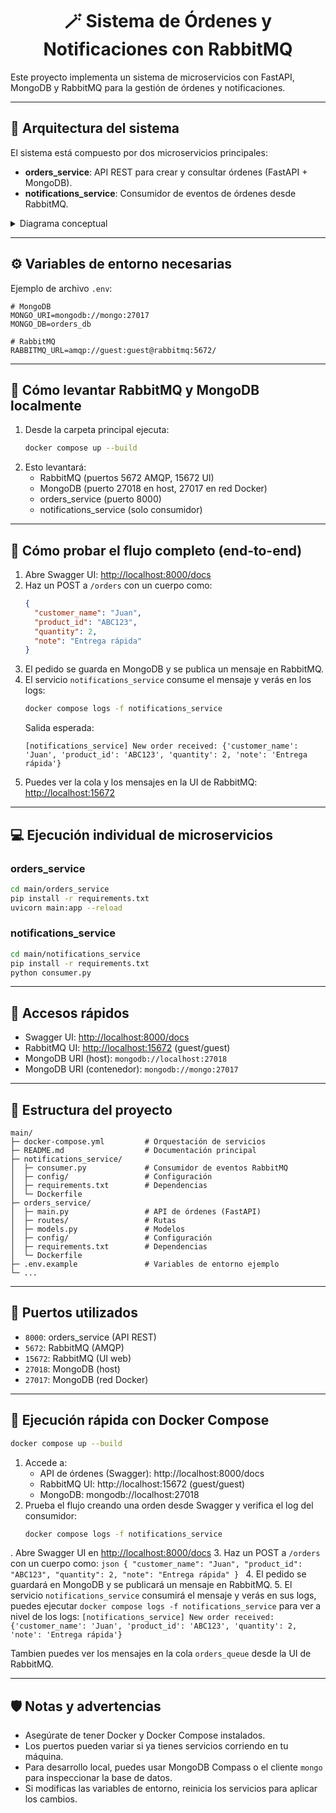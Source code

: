 <h1 align="center">🪄 Sistema de Órdenes y Notificaciones con RabbitMQ</h1>

Este proyecto implementa un sistema de microservicios con FastAPI, MongoDB y RabbitMQ para la gestión de órdenes y notificaciones.

---

## 🧱 Arquitectura del sistema

El sistema está compuesto por dos microservicios principales:

- **orders_service**: API REST para crear y consultar órdenes (FastAPI + MongoDB).
- **notifications_service**: Consumidor de eventos de órdenes desde RabbitMQ.

<details>
<summary>Diagrama conceptual</summary>

```
┌──────────────┐      POST /orders      ┌────────────────────┐
│  Cliente     │ ────────────────────▶ │  orders_service    │
└──────────────┘                       └─────────┬──────────┘
                                                │
                                                │ Evento (RabbitMQ)
                                                ▼
                                      ┌────────────────────┐
                                      │ notifications_     │
                                      │ service            │
                                      └────────────────────┘
```
</details>

---

## ⚙️ Variables de entorno necesarias

Ejemplo de archivo `.env`:

```env
# MongoDB
MONGO_URI=mongodb://mongo:27017
MONGO_DB=orders_db

# RabbitMQ
RABBITMQ_URL=amqp://guest:guest@rabbitmq:5672/
```

---

## 🐇 Cómo levantar RabbitMQ y MongoDB localmente

1. Desde la carpeta principal ejecuta:
   ```bash
   docker compose up --build
   ```
2. Esto levantará:
   - RabbitMQ (puertos 5672 AMQP, 15672 UI)
   - MongoDB (puerto 27018 en host, 27017 en red Docker)
   - orders_service (puerto 8000)
   - notifications_service (solo consumidor)

---

## 🧪 Cómo probar el flujo completo (end-to-end)

1. Abre Swagger UI: [http://localhost:8000/docs](http://localhost:8000/docs)
2. Haz un POST a `/orders` con un cuerpo como:
   ```json
   {
     "customer_name": "Juan",
     "product_id": "ABC123",
     "quantity": 2,
     "note": "Entrega rápida"
   }
   ```
3. El pedido se guarda en MongoDB y se publica un mensaje en RabbitMQ.
4. El servicio `notifications_service` consume el mensaje y verás en los logs:
   ```bash
   docker compose logs -f notifications_service
   ```
   Salida esperada:
   ```
   [notifications_service] New order received: {'customer_name': 'Juan', 'product_id': 'ABC123', 'quantity': 2, 'note': 'Entrega rápida'}
   ```
5. Puedes ver la cola y los mensajes en la UI de RabbitMQ: [http://localhost:15672](http://localhost:15672)

---

## 💻 Ejecución individual de microservicios

### orders_service
```bash
cd main/orders_service
pip install -r requirements.txt
uvicorn main:app --reload
```

### notifications_service
```bash
cd main/notifications_service
pip install -r requirements.txt
python consumer.py
```

---

## 🧭 Accesos rápidos

- Swagger UI: [http://localhost:8000/docs](http://localhost:8000/docs)
- RabbitMQ UI: [http://localhost:15672](http://localhost:15672) (guest/guest)
- MongoDB URI (host): `mongodb://localhost:27018`
- MongoDB URI (contenedor): `mongodb://mongo:27017`

---

## 🧰 Estructura del proyecto

```text
main/
├─ docker-compose.yml         # Orquestación de servicios
├─ README.md                  # Documentación principal
├─ notifications_service/
│  ├─ consumer.py             # Consumidor de eventos RabbitMQ
│  ├─ config/                 # Configuración
│  ├─ requirements.txt        # Dependencias
│  └─ Dockerfile
├─ orders_service/
│  ├─ main.py                 # API de órdenes (FastAPI)
│  ├─ routes/                 # Rutas
│  ├─ models.py               # Modelos
│  ├─ config/                 # Configuración
│  ├─ requirements.txt        # Dependencias
│  └─ Dockerfile
├─ .env.example               # Variables de entorno ejemplo
└─ ...
```

---

## 🚪 Puertos utilizados

- `8000`: orders_service (API REST)
- `5672`: RabbitMQ (AMQP)
- `15672`: RabbitMQ (UI web)
- `27018`: MongoDB (host)
- `27017`: MongoDB (red Docker)

---

## 🐳 Ejecución rápida con Docker Compose

```bash
docker compose up --build
```
1. Accede a:
	- API de órdenes (Swagger): http://localhost:8000/docs
	- RabbitMQ UI: http://localhost:15672 (guest/guest)
	- MongoDB: mongodb://localhost:27018
2. Prueba el flujo creando una orden desde Swagger y verifica el log del consumidor:
	```bash
	docker compose logs -f notifications_service
	```
. Abre Swagger UI en [http://localhost:8000/docs](http://localhost:8000/docs)
3. Haz un POST a `/orders` con un cuerpo como:
	```json
	{
	  "customer_name": "Juan",
	  "product_id": "ABC123",
	  "quantity": 2,
	  "note": "Entrega rápida"
	}
	```
4. El pedido se guardará en MongoDB y se publicará un mensaje en RabbitMQ.
5. El servicio `notifications_service` consumirá el mensaje y verás en sus logs, puedes ejecutar `docker compose logs -f notifications_service` para ver a nivel de los logs:
	```
	[notifications_service] New order received: {'customer_name': 'Juan', 'product_id': 'ABC123', 'quantity': 2, 'note': 'Entrega rápida'}
	```

Tambien puedes ver los mensajes en la cola `orders_queue` desde la UI de RabbitMQ.

---

## 🛡️ Notas y advertencias

- Asegúrate de tener Docker y Docker Compose instalados.
- Los puertos pueden variar si ya tienes servicios corriendo en tu máquina.
- Para desarrollo local, puedes usar MongoDB Compass o el cliente `mongo` para inspeccionar la base de datos.
- Si modificas las variables de entorno, reinicia los servicios para aplicar los cambios.